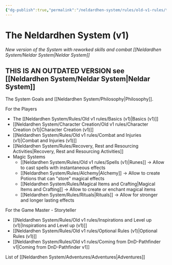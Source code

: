```yaml
---
{"dg-publish":true,"permalink":"/neldardhen-system/rules/old-v1-rules/the-neldardhen-system-v1/"}
---
```


# The Neldardhen System (v1)
*New version of the System with reworked skills and combat [[Neldardhen System/Neldar System\|Neldar System]]*

## THIS IS AN OUTDATED VERSION see [[Neldardhen System/Neldar System\|Neldar System]]

The System Goals and [[Neldardhen System/Philosophy\|Philosophy]].

For the Players
- The [[Neldardhen System/Rules/Old v1 rules/Basics (v1)\|Basics (v1)]]
- [[Neldardhen System/Character Creation/Old v1 rules/Character Creation (v1)\|Character Creation (v1)]]
- [[Neldardhen System/Rules/Old v1 rules/Combat and Injuries (v1)\|Combat and Injuries (v1)]]
- [[Neldardhen System/Rules/Recovery, Rest and Resourcing Activities\|Recovery, Rest and Resourcing Activities]]
- Magic Systems
	- [[Neldardhen System/Rules/Old v1 rules/Spells (v1)\|Runes]] -> Allow to cast spells with instantaneous effects
	- [[Neldardhen System/Rules/Alchemy\|Alchemy]] -> Allow to create Potions that can "store" magical effects
	- [[Neldardhen System/Rules/Magical Items and Crafting\|Magical Items and Crafting]] -> Allow to create or enchant magical items
	- [[Neldardhen System/Rules/Rituals\|Rituals]] -> Allow for stronger and longer lasting effects


For the Game Master - Storyteller
- [[Neldardhen System/Rules/Old v1 rules/Inspirations and Level up (v1)\|Inspirations and Level up (v1)]]
- [[Neldardhen System/Rules/Old v1 rules/Optional Rules (v1)\|Optional Rules (v1)]]
- [[Neldardhen System/Rules/Old v1 rules/Coming from DnD-Pathfinder v1\|Coming from DnD-Pathfinder v1]]

List of [[Neldardhen System/Adventures/Adventures\|Adventures]]